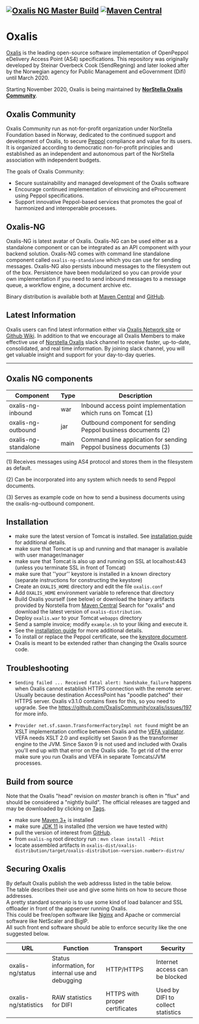 [![Oxalis NG Master Build](https://github.com/OxalisCommunity/oxalis-ng/workflows/Oxalis-NG%20Master%20Build/badge.svg)](https://github.com/OxalisCommunity/oxalis-ng/actions?query=workflow%3A%22Oxalis-NG%20Master%20Build%22)
[![Maven Central](https://img.shields.io/maven-central/v/network.oxalis/oxalis-ng.svg)](http://search.maven.org/#search%7Cgav%7C1%7Cg%3A%22network.oxalis%22%20AND%20a%3A%22oxalis-ng%22)
---
# Oxalis
[Oxalis](http://en.wikipedia.org/wiki/Common_wood_sorrel) is the leading open-source software implementation of OpenPeppol eDelivery Access Point (AS4) specifications. This repository was originally developed by Steinar Overbeck Cook (SendRegning) and later looked after by the Norwegian agency for Public Management and eGovernment (Difi) until March 2020.

Starting November 2020, Oxalis is being maintained by [**NorStella Oxalis Community**](https://www.oxalis.network/).

## Oxalis Community
Oxalis Community run as not-for-profit organization under NorStella Foundation based in Norway, dedicated to the continued support and development of Oxalis, to secure [Peppol](https://peppol.org/about/) compliance and value for its users. It is organized according to democratic non-for-profit principles and established as an independent and autonomous part of the NorStella association with independent budgets.

The goals of Oxalis Community:
- Secure sustainability and managed development of the Oxalis software
- Encourage continued implementation of eInvoicing and eProcurement using Peppol specifications.
- Support innovative Peppol-based services that promotes the goal of harmonized and interoperable processes.

## Oxalis-NG
Oxalis-NG is latest avatar of Oxalis. Oxalis-NG can be used either as a standalone component or can be integrated as an API component with your backend solution. Oxalis-NG comes with command line standalone component called `oxalis-ng-standalone` which you can use for sending messages. Oxalis-NG also persists inbound messages to the filesystem out of the box. Persistence have been modularized so you can provide your own implementation if you need to send inbound messages to a message queue, a workflow engine, a document archive etc.

Binary distribution is available both at [Maven Central](https://repo1.maven.org/maven2/network/oxalis/) and [GitHub](https://github.com/OxalisCommunity/oxalis-ng/releases).

## Latest Information
Oxalis users can find latest information either via [Oxalis Network site](https://www.oxalis.network/) or [Github Wiki](https://github.com/OxalisCommunity/oxalis-ng/wiki). In addition to that we encourage all Oxalis Members to make effective use of [Norstella Oxalis](https://norstellaoxalis.slack.com) slack channel to receive faster, up-to-date, consolidated, and real time information. By joining slack channel, you will get valuable insight and support for your day-to-day queries.

---
## Oxalis NG components

| Component | Type | Description |
| --------- | ---- | ----------- |
| oxalis-ng-inbound    | war  | Inbound access point implementation which runs on Tomcat (1) |
| oxalis-ng-outbound   | jar  | Outbound component for sending Peppol business documents (2) |
| oxalis-ng-standalone | main | Command line application for sending Peppol business documents (3) |

(1) Receives messages using AS4 protocol and stores them in the filesystem as default.

(2) Can be incorporated into any system which needs to send Peppol documents.

(3) Serves as example code on how to send a business documents using the oxalis-ng-outbound component.


## Installation

* make sure the latest version of Tomcat is installed. See [installation guide](/doc/installation.md) for additional details.
* make sure that Tomcat is up and running and that manager is available with user manager/manager
* make sure that Tomcat is also up and running on SSL at localhost:443 (unless you terminate SSL in front of Tomcat)
* make sure that ''your'' keystore is installed in a known directory (separate instructions for constructing the keystore)
* Create an `OXALIS_HOME` directory and edit the file `oxalis.conf`
* Add `OXALIS_HOME` environment variable to reference that directory
* Build Oxalis yourself (see below) or download the binary artifacts provided by Norstella from [Maven Central](https://search.maven.org)
  Search for "oxalis" and download the latest version of `oxalis-distribution`.
* Deploy `oxalis.war` to your Tomcat `webapps` directory
* Send a sample invoice; modify `example.sh` to your liking and execute it.
* See the [installation guide](/doc/installation.md) for more additional details.
* To install or replace the Peppol certificate, see the [keystore document](/doc/keystore.adoc).
* Oxalis is meant to be extended rather than changing the Oxalis source code.


## Troubleshooting

* `Sending failed ... Received fatal alert: handshake_failure` happens when Oxalis cannot establish HTTPS connection with the remote server.  Usually because destination AccessPoint has "poodle patched" their HTTPS server.  Oxalis v3.1.0 contains fixes for this, so you need to upgrade.  See the https://github.com/OxalisCommunity/oxalis/issues/197 for more info.

* `Provider net.sf.saxon.TransformerFactoryImpl not found` might be an XSLT implementation conflice between Oxalis and the [VEFA validator](https://github.com/difi/vefa-validator-app).  VEFA needs XSLT 2.0 and explicitly set Saxon 9 as the transformer engine to the JVM.  Since Saxon 9 is not used and included with Oxalis you'll end up with that error on the Oxalis side.  To get rid of the error make sure you run Oxalis and VEFA in separate Tomcats/JVM processes.

## Build from source

Note that the Oxalis "head" revision on *master* branch is often in "flux" and should be considered a "nightly build".
The official releases are tagged and may be downloaded by clicking on [Tags](https://github.com/OxalisCommunity/oxalis-ng/tags).

* make sure [Maven 3+](http://maven.apache.org/) is installed
* make sure [JDK 11](http://www.oracle.com/technetwork/java/javase/) is installed (the version we have tested with)
* pull the version of interest from [GitHub](https://github.com/OxalisCommunity/oxalis-ng).
* from `oxalis-ng` root directory run : `mvn clean install -Pdist`
* locate assembled artifacts in `oxalis-dist/oxalis-distribution/target/oxalis-distribution-<version.number>-distro/`


## Securing Oxalis

By default Oxalis publish the web addresss listed in the table below.  
The table describes their use and give some hints on how to secure those addresses.  
A pretty standard scenario is to use some kind of load balancer and SSL offloader in front of the appserver running Oxalis.  
This could be free/open software like [Nginx](http://nginx.org/) and Apache or commercial software like NetScaler and BigIP.  
All such front end software should be able to enforce security like the one suggested below.

| URL | Function | Transport | Security |
| --- | -------- | --------- | -------- |
| oxalis-ng/status | Status information, for internal use and debugging | HTTP/HTTPS | Internet access can be blocked |
| oxalis-ng/statistics | RAW statistics for DIFI | HTTPS with proper certificates | Used by DIFI to collect statistics |
